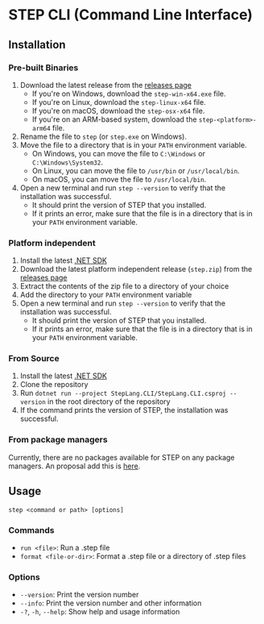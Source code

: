 # STEP CLI (Command Line Interface)

## Installation

### Pre-built Binaries

1. Download the latest release from the [releases page](https://github.com/ricardoboss/STEP/releases)
   - If you're on Windows, download the `step-win-x64.exe` file.
   - If you're on Linux, download the `step-linux-x64` file.
   - If you're on macOS, download the `step-osx-x64` file.
   - If you're on an ARM-based system, download the `step-<platform>-arm64` file.
2. Rename the file to `step` (or `step.exe` on Windows).
3. Move the file to a directory that is in your `PATH` environment variable.
   - On Windows, you can move the file to `C:\Windows` or `C:\Windows\System32`.
   - On Linux, you can move the file to `/usr/bin` or `/usr/local/bin`.
   - On macOS, you can move the file to `/usr/local/bin`.
4. Open a new terminal and run `step --version` to verify that the installation was successful.
   - It should print the version of STEP that you installed.
   - If it prints an error, make sure that the file is in a directory that is in your `PATH` environment variable.

### Platform independent

1. Install the latest [.NET SDK](https://dotnet.microsoft.com/download/dotnet)
2. Download the latest platform independent release (`step.zip`) from the [releases page](https://github.com/ricardoboss/STEP/releases)
3. Extract the contents of the zip file to a directory of your choice
4. Add the directory to your `PATH` environment variable
5. Open a new terminal and run `step --version` to verify that the installation was successful.
   - It should print the version of STEP that you installed.
   - If it prints an error, make sure that the file is in a directory that is in your `PATH` environment variable.

### From Source

1. Install the latest [.NET SDK](https://dotnet.microsoft.com/download/dotnet)
2. Clone the repository
3. Run `dotnet run --project StepLang.CLI/StepLang.CLI.csproj --version` in the root directory of the repository
4. If the command prints the version of STEP, the installation was successful.

### From package managers

Currently, there are no packages available for STEP on any package managers.
An proposal add this is [here](https://github.com/users/ricardoboss/projects/2/views/3?sliceBy%5Bvalue%5D=_noValue&pane=issue&itemId=37606480).

## Usage

```
step <command or path> [options]
```

### Commands

- `run <file>`: Run a .step file
- `format <file-or-dir>`: Format a .step file or a directory of .step files

### Options

- `--version`: Print the version number
- `--info`: Print the version number and other information
- `-?`, `-h`, `--help`:  Show help and usage information
